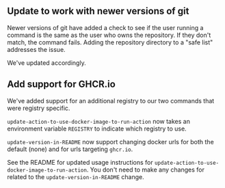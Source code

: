 ## Update to work with newer versions of git

Newer versions of git have added a check to see if the user running a command is the same as the user who owns the repository. If they don't match, the command fails. Adding the repository directory to a "safe list" addresses the issue.

We've updated accordingly.

## Add support for GHCR.io

We've added support for an additional registry to our two commands that were registry specific.

`update-action-to-use-docker-image-to-run-action` now takes an environment variable `REGISTRY` to indicate which registry to use.

`update-version-in-README` now support changing docker urls for both the default (none) and for urls targeting `ghcr.io`.

See the README for updated usage instructions for `update-action-to-use-docker-image-to-run-action`. You don't need to make any changes for related to the `update-version-in-README` change.

